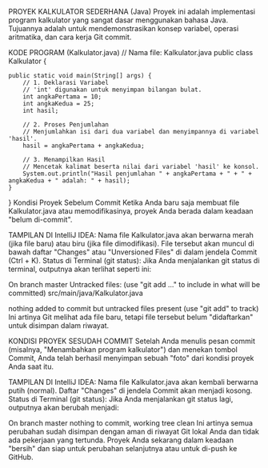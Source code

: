 PROYEK KALKULATOR SEDERHANA (Java)
Proyek ini adalah implementasi program kalkulator yang sangat dasar menggunakan bahasa Java. Tujuannya adalah untuk mendemonstrasikan konsep variabel, operasi aritmatika, dan cara kerja Git commit.

KODE PROGRAM (Kalkulator.java)
// Nama file: Kalkulator.java
public class Kalkulator {

    public static void main(String[] args) {
        // 1. Deklarasi Variabel
        // 'int' digunakan untuk menyimpan bilangan bulat.
        int angkaPertama = 10;
        int angkaKedua = 25;
        int hasil;

        // 2. Proses Penjumlahan
        // Menjumlahkan isi dari dua variabel dan menyimpannya di variabel 'hasil'.
        hasil = angkaPertama + angkaKedua;

        // 3. Menampilkan Hasil
        // Mencetak kalimat beserta nilai dari variabel 'hasil' ke konsol.
        System.out.println("Hasil penjumlahan " + angkaPertama + " + " + angkaKedua + " adalah: " + hasil);
    }
}
Kondisi Proyek Sebelum Commit
Ketika Anda baru saja membuat file Kalkulator.java atau memodifikasinya, proyek Anda berada dalam keadaan "belum di-commit".

TAMPILAN DI IntelliJ IDEA:
Nama file Kalkulator.java akan berwarna merah (jika file baru) atau biru (jika file dimodifikasi).
File tersebut akan muncul di bawah daftar "Changes" atau "Unversioned Files" di dalam jendela Commit (Ctrl + K).
Status di Terminal (git status):
Jika Anda menjalankan git status di terminal, outputnya akan terlihat seperti ini:

On branch master
Untracked files:
  (use "git add <file>..." to include in what will be committed)
        src/main/java/Kalkulator.java

nothing added to commit but untracked files present (use "git add" to track)
Ini artinya Git melihat ada file baru, tetapi file tersebut belum "didaftarkan" untuk disimpan dalam riwayat.

KONDISI PROYEK SESUDAH COMMIT
Setelah Anda menulis pesan commit (misalnya, "Menambahkan program kalkulator") dan menekan tombol Commit, Anda telah berhasil menyimpan sebuah "foto" dari kondisi proyek Anda saat itu.

TAMPILAN DI IntelliJ IDEA:
Nama file Kalkulator.java akan kembali berwarna putih (normal).
Daftar "Changes" di jendela Commit akan menjadi kosong.
Status di Terminal (git status):
Jika Anda menjalankan git status lagi, outputnya akan berubah menjadi:

On branch master
nothing to commit, working tree clean
Ini artinya semua perubahan sudah disimpan dengan aman di riwayat Git lokal Anda dan tidak ada pekerjaan yang tertunda. Proyek Anda sekarang dalam keadaan "bersih" dan siap untuk perubahan selanjutnya atau untuk di-push ke GitHub.

